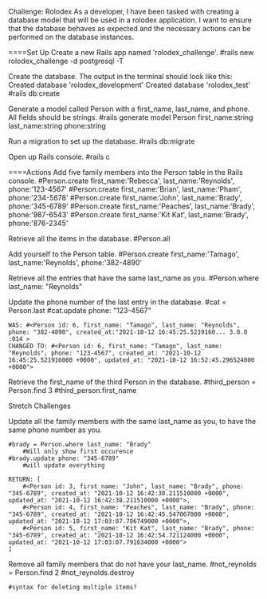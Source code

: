 Challenge: Rolodex
As a developer, I have been tasked with creating a database model that will be used in a rolodex application. I want to ensure that the database behaves as expected and the necessary actions can be performed on the database instances.

====Set Up
Create a new Rails app named 'rolodex_challenge'.
    #rails new rolodex_challenge -d postgresql -T

Create the database. The output in the terminal should look like this:
Created database 'rolodex_development'
Created database 'rolodex_test'
    #rails db:create

Generate a model called Person with a first_name, last_name, and phone. All fields should be strings.
    #rails generate model Person first_name:string last_name:string phone:string

Run a migration to set up the database.
    #rails db:migrate

Open up Rails console.
    #rails c

====Actions
Add five family members into the Person table in the Rails console.
    #Person.create first_name:'Rebecca', last_name:'Reynolds', phone:'123-4567'
    #Person.create first_name:'Brian', last_name:'Pham', phone:'234-5678'
    #Person.create first_name:'John', last_name:'Brady', phone:'345-6789'
    #Person.create first_name:'Peaches', last_name:'Brady', phone:'987-6543'
    #Person.create first_name:'Kit Kat', last_name:'Brady', phone:'876-2345'

Retrieve all the items in the database.
    #Person.all

Add yourself to the Person table.
    #Person.create first_name:'Tamago', last_name:'Reynolds', phone:'382-4890'

Retrieve all the entries that have the same last_name as you.
    #Person.where last_name: "Reynolds"

Update the phone number of the last entry in the database.
    #cat = Person.last
    #cat.update phone: "123-4567"

    WAS: #<Person id: 6, first_name: "Tamago", last_name: "Reynolds", phone: "382-4890", created_at:"2021-10-12 16:45:25.5219160... 3.0.0 :014 >
    CHANGED TO: #<Person id: 6, first_name: "Tamago", last_name: "Reynolds", phone: "123-4567", created_at: "2021-10-12 16:45:25.521916000 +0000", updated_at: "2021-10-12 16:52:45.296524000 +0000"> 

Retrieve the first_name of the third Person in the database.
    #third_person = Person.find 3
    #third_person.first_name

Stretch Challenges

Update all the family members with the same last_name as you, to have the same phone number as you.

    #brady = Person.where last_name: "Brady"
        #Will only show first occurence
    #brady.update phone: "345-6789"
        #will update everything

    RETURN: [
        #<Person id: 3, first_name: "John", last_name: "Brady", phone: "345-6789", created_at: "2021-10-12 16:42:38.211510000 +0000", updated_at: "2021-10-12 16:42:38.211510000 +0000">, 
        #<Person id: 4, first_name: "Peaches", last_name: "Brady", phone: "345-6789", created_at: "2021-10-12 16:42:45.547067000 +0000", updated_at: "2021-10-12 17:03:07.786749000 +0000">, 
        #<Person id: 5, first_name: "Kit Kat", last_name: "Brady", phone: "345-6789", created_at: "2021-10-12 16:42:54.721124000 +0000", updated_at: "2021-10-12 17:03:07.791634000 +0000">
    ] 

Remove all family members that do not have your last_name.
    #not_reynolds = Person.find 2
    #not_reynolds.destroy


    #syntax for deleting multiple items? 